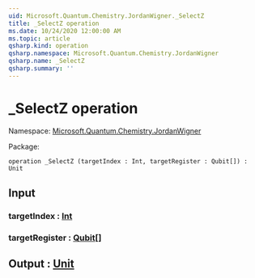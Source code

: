 ```yaml
---
uid: Microsoft.Quantum.Chemistry.JordanWigner._SelectZ
title: _SelectZ operation
ms.date: 10/24/2020 12:00:00 AM
ms.topic: article
qsharp.kind: operation
qsharp.namespace: Microsoft.Quantum.Chemistry.JordanWigner
qsharp.name: _SelectZ
qsharp.summary: ''
---
```


# _SelectZ operation

Namespace: [Microsoft.Quantum.Chemistry.JordanWigner](xref:Microsoft.Quantum.Chemistry.JordanWigner)

Package: [](https://nuget.org/packages/)




```qsharp
operation _SelectZ (targetIndex : Int, targetRegister : Qubit[]) : Unit
```


## Input

### targetIndex : [Int](xref:microsoft.quantum.lang-ref.int)




### targetRegister : [Qubit](xref:microsoft.quantum.lang-ref.qubit)[]





## Output : [Unit](xref:microsoft.quantum.lang-ref.unit)

